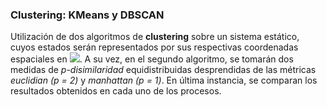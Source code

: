 ### Clustering: KMeans y DBSCAN

Utilización de dos algoritmos de **clustering** sobre un sistema estático, cuyos estados serán representados por sus respectivas coordenadas espaciales en <img src="https://latex.codecogs.com/gif.latex?\mathbb{R}^2"/>. A su vez, en el segundo algoritmo, se tomarán dos medidas de *p-disimilaridad* equidistribuidas desprendidas de las métricas *euclidian (p = 2)* y *manhattan (p = 1)*. En última instancia, se comparan los resultados obtenidos en cada uno de los procesos.
